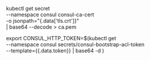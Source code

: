
kubectl get secret \
  --namespace consul consul-ca-cert \
  -o jsonpath="{.data['tls\.crt']}" \
  | base64 --decode > ca.pem

export CONSUL_HTTP_TOKEN=$(kubectl get \
  --namespace consul secrets/consul-bootstrap-acl-token \
  --template={{.data.token}} | base64 -d
)

